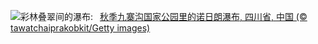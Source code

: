 ![](https://www.bing.com/th?id=OHR.ChushuY25_ZH-CN0495086720_UHD.jpg&w=1000)彩林叠翠间的瀑布:&nbsp;&ensp;[秋季九寨沟国家公园里的诺日朗瀑布, 四川省, 中国 (© tawatchaiprakobkit/Getty images)](https://www.bing.com/th?id=OHR.ChushuY25_ZH-CN0495086720_UHD.jpg)
<br><br/>
